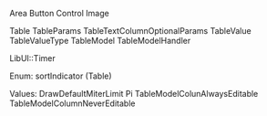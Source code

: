 Area
Button
Control
Image

Table
TableParams
TableTextColumnOptionalParams
TableValue
TableValueType
TableModel
TableModelHandler





LibUI::Timer

Enum:
    sortIndicator (Table)

Values:
    DrawDefaultMiterLimit
    Pi
    TableModelColunAlwaysEditable
    TableModelColumnNeverEditable
